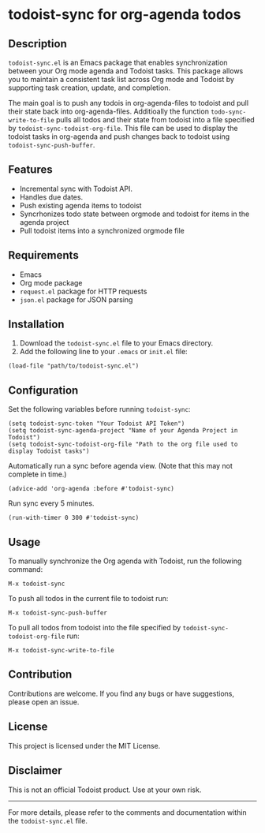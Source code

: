 # todoist-sync for org-agenda todos

## Description

`todoist-sync.el` is an Emacs package that enables synchronization between your Org mode agenda and Todoist tasks. This package allows you to maintain a consistent task list across Org mode and Todoist by supporting task creation, update, and completion.

The main goal is to push any todois in org-agenda-files to todoist and pull their state back into org-agenda-files. Additioally the function `todo-sync-write-to-file` pulls all todos and their state from todoist into a file specified by `todoist-sync-todoist-org-file`. This file can be used to display the todoist tasks in org-agenda and push changes back to todoist using `todoist-sync-push-buffer`.

## Features

- Incremental sync with Todoist API.
- Handles due dates.
- Push existing agenda items to todoist
- Syncrhonizes todo state between orgmode and todoist for items in the agenda project
- Pull todoist items into a synchronized orgmode file


## Requirements

- Emacs
- Org mode package
- `request.el` package for HTTP requests
- `json.el` package for JSON parsing

## Installation

1. Download the `todoist-sync.el` file to your Emacs directory.
2. Add the following line to your `.emacs` or `init.el` file:

```elisp
(load-file "path/to/todoist-sync.el")
```

## Configuration

Set the following variables before running `todoist-sync`:

```elisp
(setq todoist-sync-token "Your Todoist API Token")
(setq todoist-sync-agenda-project "Name of your Agenda Project in Todoist")
(setq todoist-sync-todoist-org-file "Path to the org file used to display Todoist tasks")
```

Automatically run a sync before agenda view. (Note that this may not complete in time.)
    
```elisp
(advice-add 'org-agenda :before #'todoist-sync)
```

Run sync every 5 minutes.

``` elisp
(run-with-timer 0 300 #'todoist-sync)
```

## Usage

To manually synchronize the Org agenda with Todoist, run the following command:

```elisp
M-x todoist-sync
```

To push all todos in the current file to todoist run:

```elisp
M-x todoist-sync-push-buffer
```

To pull all todos from todoist into the file specified by `todoist-sync-todoist-org-file` run:

```elisp
M-x todoist-sync-write-to-file
```

## Contribution

Contributions are welcome. If you find any bugs or have suggestions, please open an issue.

## License

This project is licensed under the MIT License.

## Disclaimer

This is not an official Todoist product. Use at your own risk.

---

For more details, please refer to the comments and documentation within the `todoist-sync.el` file.
